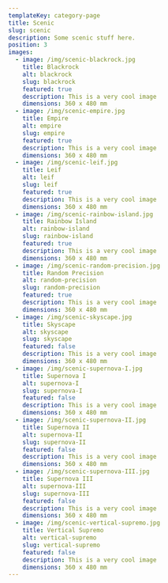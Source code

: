 ```yaml
---
templateKey: category-page
title: Scenic
slug: scenic
description: Some scenic stuff here.
position: 3
images:
  - image: /img/scenic-blackrock.jpg
    title: Blackrock
    alt: blackrock
    slug: blackrock
    featured: true
    description: This is a very cool image
    dimensions: 360 x 480 mm
  - image: /img/scenic-empire.jpg
    title: Empire
    alt: empire
    slug: empire
    featured: true
    description: This is a very cool image
    dimensions: 360 x 480 mm
  - image: /img/scenic-leif.jpg
    title: Leif
    alt: leif
    slug: leif
    featured: true
    description: This is a very cool image
    dimensions: 360 x 480 mm
  - image: /img/scenic-rainbow-island.jpg
    title: Rainbow Island
    alt: rainbow-island
    slug: rainbow-island
    featured: true
    description: This is a very cool image
    dimensions: 360 x 480 mm
  - image: /img/scenic-random-precision.jpg
    title: Random Precision
    alt: random-precision
    slug: random-precision
    featured: true
    description: This is a very cool image
    dimensions: 360 x 480 mm
  - image: /img/scenic-skyscape.jpg
    title: Skyscape
    alt: skyscape
    slug: skyscape
    featured: false
    description: This is a very cool image
    dimensions: 360 x 480 mm
  - image: /img/scenic-supernova-I.jpg
    title: Supernova I
    alt: supernova-I
    slug: supernova-I
    featured: false
    description: This is a very cool image
    dimensions: 360 x 480 mm
  - image: /img/scenic-supernova-II.jpg
    title: Supernova II
    alt: supernova-II
    slug: supernova-II
    featured: false
    description: This is a very cool image
    dimensions: 360 x 480 mm
  - image: /img/scenic-supernova-III.jpg
    title: Supernova III
    alt: supernova-III
    slug: supernova-III
    featured: false
    description: This is a very cool image
    dimensions: 360 x 480 mm
  - image: /img/scenic-vertical-supremo.jpg
    title: Vertical Supremo
    alt: vertical-supremo
    slug: vertical-supremo
    featured: false
    description: This is a very cool image
    dimensions: 360 x 480 mm
---
```

